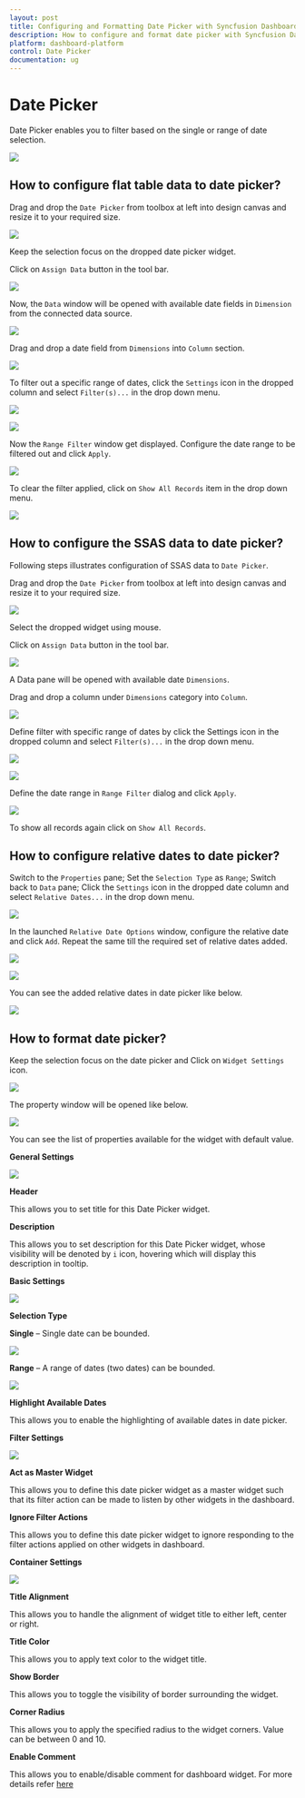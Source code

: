 ```yaml
---
layout: post
title: Configuring and Formatting Date Picker with Syncfusion Dashboard Designer
description: How to configure and format date picker with Syncfusion Dashboard Designer
platform: dashboard-platform
control: Date Picker
documentation: ug
---
```


# Date Picker

Date Picker enables you to filter based on the single or range of date selection. 

![](images/datepicker_img1.png)

## How to configure flat table data to date picker?

Drag and drop the `Date Picker` from toolbox at left into design canvas and resize it to your required size.

![](images/datepicker_img2.png)

Keep the selection focus on the dropped date picker widget.

Click on `Assign Data` button in the tool bar.

![](images/datepicker_img3.png)

Now, the `Data` window will be opened with available date fields in `Dimension` from the connected data source.

![](images/datepicker_img4.png)

Drag and drop a date field from `Dimensions` into `Column` section.

![](images/datepicker_img5.png)

To filter out a specific range of dates, click the `Settings` icon in the dropped column and select `Filter(s)...` in the drop down menu. 

![](images/datepicker_img6.png)

![](images/datepicker_img7.png)

Now the `Range Filter` window get displayed. Configure the date range to be filtered out and click `Apply`.

![](images/datepicker_img8.png)

To clear the filter applied, click on `Show All Records` item in the drop down menu.

![](images/datepicker_img9.png)


## How to configure the SSAS data to date picker?

Following steps illustrates configuration of SSAS data to `Date Picker`.

Drag and drop the `Date Picker` from toolbox at left into design canvas and resize it to your required size.

![](images//datepicker_img2.png)

Select the dropped widget using mouse.

Click on `Assign Data` button in the tool bar.

![](images/datepicker_img3.png)

A Data pane will be opened with available date `Dimensions`.

Drag and drop a column under `Dimensions` category into `Column`.

![](images/ssas_datepicker_2.png)

Define filter with specific range of dates by click the Settings icon in the dropped column and select `Filter(s)...` in the drop down menu.

![](images/ssas_datepicker_3.png)


![](images/ssas_datepicker_4.png)

Define the date range in `Range Filter` dialog and click `Apply`.


![](images/ssas_datepicker_5.png)

To show all records again click on `Show All Records`.


## How to configure relative dates to date picker?

Switch to the `Properties` pane; Set the `Selection Type` as `Range`; Switch back to `Data` pane; Click the `Settings` icon in the dropped date column and select `Relative Dates...` in the drop down menu. 

![](images/datepicker_img10.png)

In the launched `Relative Date Options` window, configure the relative date and click `Add`. Repeat the same till the required set of relative dates added.

![](images/datepicker_img11.png)

![](images/datepicker_img12.png)

You can see the added relative dates in date picker like below.

![](images/datepicker_img13.png)




## How to format date picker?



Keep the selection focus on the date picker and Click on `Widget Settings` icon.

![](images/datepicker_img14.png)

The property window will be opened like below.

![](images/datepicker_img15.png)

You can see the list of properties available for the widget with default value.

**General Settings**

![](images/datepicker_img16.png)

**Header**

This allows you to set title for this Date Picker widget.

**Description**

This allows you to set description for this Date Picker widget, whose visibility will be denoted by `i` icon, hovering which will display this description in tooltip.

**Basic Settings**

![](images/datepicker_img17.png)

**Selection Type**

**Single** – Single date can be bounded.

![](images/datepicker_img18.png)

**Range** – A range of dates (two dates) can be bounded.

![](images/datepicker_img19.png)

**Highlight Available Dates**

This allows you to enable the highlighting of available dates in date picker.

**Filter Settings**

![](images/datepicker_img20.png)

**Act as Master Widget**

This allows you to define this date picker widget as a master widget such that its filter action can be made to listen by other widgets in the dashboard.

**Ignore Filter Actions**

This allows you to define this date picker widget to ignore responding to the filter actions applied on other widgets in dashboard.

**Container Settings**

![](images/datepicker_img21.png)

**Title Alignment**

This allows you to handle the alignment of widget title to either left, center or right.

**Title Color**

This allows you to apply text color to the widget title.

**Show Border**

This allows you to toggle the visibility of border surrounding the widget.

**Corner Radius**

This allows you to apply the specified radius to the widget corners. Value can be between 0 and 10.

**Enable Comment**

This allows you to enable/disable comment for dashboard widget. For more details refer [here](/dashboard-platform/dashboard-designer/compose-dashboard/commenting-dashboard-and-widget)






